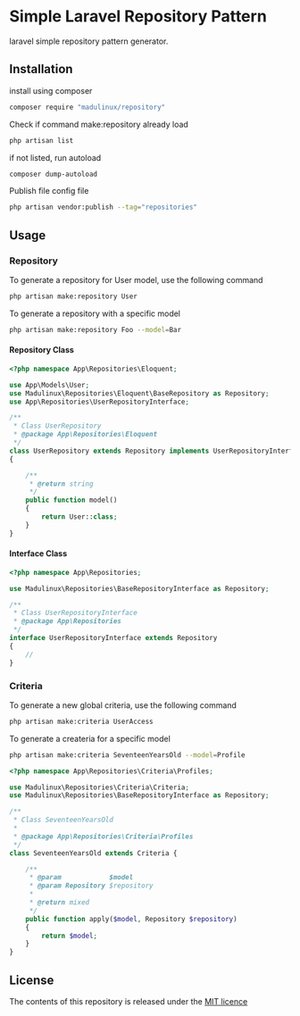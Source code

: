 # Simple Laravel Repository Pattern

laravel simple repository pattern generator.

## Installation

install using composer

```bash
composer require "madulinux/repository"
```


Check if command make:repository already load

```bash
php artisan list
```
if not listed, run autoload

```bash
composer dump-autoload
```


Publish file config file

```bash
php artisan vendor:publish --tag="repositories"
```

## Usage
### Repository

To generate a repository for User model, use the following command
```bash
php artisan make:repository User
```

To generate a repository with a specific model
```bash
php artisan make:repository Foo --model=Bar
```
#### Repository Class
```php
<?php namespace App\Repositories\Eloquent;

use App\Models\User;
use Madulinux\Repositories\Eloquent\BaseRepository as Repository;
use App\Repositories\UserRepositoryInterface;

/**
 * Class UserRepository
 * @package App\Repositories\Eloquent
 */
class UserRepository extends Repository implements UserRepositoryInterface
{

    /**
     * @return string
     */
    public function model()
    {
        return User::class;
    }
}
```
#### Interface Class
```php
<?php namespace App\Repositories;

use Madulinux\Repositories\BaseRepositoryInterface as Repository;

/**
 * Class UserRepositoryInterface
 * @package App\Repositories
 */
interface UserRepositoryInterface extends Repository
{
    //
}
```
### Criteria


To generate a new global criteria, use the following command
```bash
php artisan make:criteria UserAccess
```

To generate a createria for a specific model
```bash
php artisan make:criteria SeventeenYearsOld --model=Profile
```
```php
<?php namespace App\Repositories\Criteria\Profiles;

use Madulinux\Repositories\Criteria\Criteria;
use Madulinux\Repositories\BaseRepositoryInterface as Repository;

/**
 * Class SeventeenYearsOld
 *
 * @package App\Repositories\Criteria\Profiles
 */
class SeventeenYearsOld extends Criteria {

    /**
     * @param            $model
     * @param Repository $repository
     *
     * @return mixed
     */
    public function apply($model, Repository $repository)
    {
        return $model;
    }
}
```
## License
The contents of this repository is released under the
[MIT licence](https://choosealicense.com/licenses/mit/)